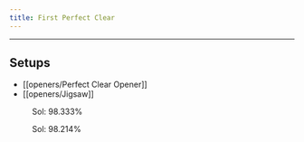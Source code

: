 ```yaml
---
title: First Perfect Clear
---
```

___
## Setups
- [[openers/Perfect Clear Opener]]
- [[openers/Jigsaw]]
<figure class = "Rot180 fumen-figure">
	<fumen src="v115@9gzhFeh0BtFeg0RpBtEeg0RpQeAgH">
	<figcaption><span title = "4956/5040">Sol: 98.333%</span></figcaption>
</figure>
<figure class = "Rot90 fumen-figure">
	<fumen src="v115@DhzhFeR4hlEeR4RpglGeRpglJeAgH">
	<figcaption><span title = "4950/5040">Sol: 98.214%</span></figcaption>
</figure>